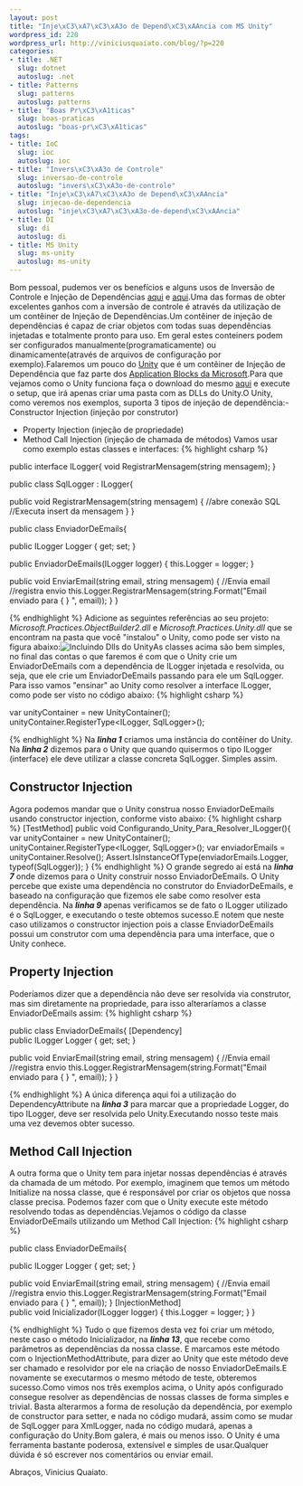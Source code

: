 ```yaml
--- 
layout: post
title: "Inje\xC3\xA7\xC3\xA3o de Depend\xC3\xAAncia com MS Unity"
wordpress_id: 220
wordpress_url: http://viniciusquaiato.com/blog/?p=220
categories: 
- title: .NET
  slug: dotnet
  autoslug: .net
- title: Patterns
  slug: patterns
  autoslug: patterns
- title: "Boas Pr\xC3\xA1ticas"
  slug: boas-praticas
  autoslug: "boas-pr\xC3\xA1ticas"
tags: 
- title: IoC
  slug: ioc
  autoslug: ioc
- title: "Invers\xC3\xA3o de Controle"
  slug: inversao-de-controle
  autoslug: "invers\xC3\xA3o-de-controle"
- title: "Inje\xC3\xA7\xC3\xA3o de Depend\xC3\xAAncia"
  slug: injecao-de-dependencia
  autoslug: "inje\xC3\xA7\xC3\xA3o-de-depend\xC3\xAAncia"
- title: DI
  slug: di
  autoslug: di
- title: MS Unity
  slug: ms-unity
  autoslug: ms-unity
---
```

Bom pessoal, pudemos ver os benefícios e alguns usos de Inversão de Controle e Injeção de Dependências [aqui](http://viniciusquaiato.com/blog/inversao-de-controle-inversion-of-control-ioc/) e [aqui](http://viniciusquaiato.com/blog/injecao-de-dependencia/).Uma das formas de obter excelentes ganhos com a inversão de controle é através da utilização de um contêiner de Injeção de Dependências.Um contêiner de injeção de dependências é capaz de criar objetos com todas suas dependências injetadas e totalmente pronto para uso. Em geral estes conteiners podem ser configurados manualmente(programaticamente) ou dinamicamente(através de arquivos de configuração por exemplo).Falaremos um pouco do [Unity](http://www.codeplex.com/unity/) que é um contêiner de Injeção de Dependência que faz parte dos [Application Blocks da Microsoft](http://msdn.microsoft.com/en-us/practices/default.aspx).Para que vejamos como o Unity funciona faça o download do mesmo [aqui](http://www.microsoft.com/downloads/details.aspx?FamilyId=2C8B79E7-AE56-4F90-822E-A1E43C49D12E&displaylang=en) e execute o setup, que irá apenas criar uma pasta com as DLLs do Unity.O Unity, como veremos nos exemplos, suporta 3 tipos de injeção de dependência:- Constructor Injection (injeção por construtor)
- Property Injection (injeção de propriedade)
- Method Call Injection (injeção de chamada de métodos)
Vamos usar como exemplo estas classes e interfaces:
{% highlight csharp %}

public interface ILogger{
void RegistrarMensagem(string mensagem);
    }


public class SqlLogger : ILogger{    

public void RegistrarMensagem(string mensagem)    {        //abre conexão SQL        //Executa insert da mensagem    }
}


public class EnviadorDeEmails{    

public ILogger Logger { get;
    set;
    }
    
public EnviadorDeEmails(ILogger logger)    {        this.Logger = logger;
    }
    
public void EnviarEmail(string email, string mensagem)    {        //Envia email        //registra envio        this.Logger.RegistrarMensagem(string.Format("Email enviado para {
}
", email));
    }
}

{% endhighlight %}
Adicione as seguintes referências ao seu projeto: _Microsoft.Practices.ObjectBuilder2.dll_ e _Microsoft.Practices.Unity.dll_ que se encontram na pasta que você "instalou" o Unity, como pode ser visto na figura abaixo:![Incluindo Dlls do Unity](http://viniciusquaiato.com/blog/wp-content/uploads/2010/01/Incluindo-Dlls.jpg "Incluindo Dlls do Unity")As classes acima são bem simples, no final das contas o que faremos é com que o Unity crie um EnviadorDeEmails com a dependência de ILogger injetada e resolvida, ou seja, que ele crie um EnviadorDeEmails passando para ele um SqlLogger. Para isso vamos "ensinar" ao Unity como resolver a interface ILogger, como pode ser visto no código abaixo:
{% highlight csharp %}

var unityContainer = new UnityContainer();
    unityContainer.RegisterType<ILogger, SqlLogger>();
    
{% endhighlight %}
Na _**linha 1**_ criamos uma instância do contêiner do Unity. Na _**linha 2**_ dizemos para o Unity que quando quisermos o tipo ILogger (interface) ele deve utilizar a classe concreta SqlLogger. Simples assim.

## Constructor Injection
Agora podemos mandar que o Unity construa nosso EnviadorDeEmails usando constructor injection, conforme visto abaixo:
{% highlight csharp %}
[TestMethod]
public void Configurando_Unity_Para_Resolver_ILogger(){
var unityContainer = new UnityContainer();
    unityContainer.RegisterType<ILogger, SqlLogger>();
var enviadorEmails = unityContainer.Resolve<enviadordeemails>();
    Assert.IsInstanceOfType(enviadorEmails.Logger, typeof(SqlLogger));
    }
</enviadordeemails>
{% endhighlight %}
O grande segredo aí está na _**linha 7**_ onde dizemos para o Unity construir nosso EnviadorDeEmails. O Unity percebe que existe uma dependência no construtor do EnviadorDeEmails, e baseado na configuração que fizemos ele sabe como resolver esta dependência. Na _**linha 9**_ apenas verificamos se de fato o ILogger utilizado é o SqlLogger, e executando o teste obtemos sucesso.E notem que neste caso utilizamos o constructor injection pois a classe EnviadorDeEmails possui um construtor com uma dependência para uma interface, que o Unity conhece.

## Property Injection
Poderíamos dizer que a dependência não deve ser resolvida via construtor, mas sim diretamente na propriedade, para isso alteraríamos a classe EnviadorDeEmails assim:
{% highlight csharp %}

public class EnviadorDeEmails{    [Dependency]    
public ILogger Logger { get;
    set;
    }
    
public void EnviarEmail(string email, string mensagem)    {        //Envia email        //registra envio        this.Logger.RegistrarMensagem(string.Format("Email enviado para {
}
", email));
    }
}

{% endhighlight %}
A única diferença aqui foi a utilização do DependencyAttribute na _**linha 3**_ para marcar que a propriedade Logger, do tipo ILogger, deve ser resolvida pelo Unity.Executando nosso teste mais uma vez devemos obter sucesso.

## Method Call Injection
A outra forma que o Unity tem para injetar nossas dependências é através da chamada de um método. Por exemplo, imaginem que temos um método Initialize na nossa classe, que é responsável por criar os objetos que nossa classe precisa. Podemos fazer com que o Unity execute este método resolvendo todas as dependências.Vejamos o código da classe EnviadorDeEmails utilizando um Method Call Injection:
{% highlight csharp %}

public class EnviadorDeEmails{    

public ILogger Logger { get;
    set;
    }
    
public void EnviarEmail(string email, string mensagem)    {        //Envia email        //registra envio        this.Logger.RegistrarMensagem(string.Format("Email enviado para {
}
", email));
    }
    [InjectionMethod]    
public void Inicializador(ILogger logger)    {        this.Logger = logger;
    }
}

{% endhighlight %}
Tudo o que fizemos desta vez foi criar um método, neste caso o método Inicializador, na _**linha 13**_, que recebe como parâmetros as dependências da nossa classe. E marcamos este método com o InjectionMethodAttribute, para dizer ao Unity que este método deve ser chamado e resolvidor por ele na criação de nosso EnviadorDeEmails.E novamente se executarmos o mesmo método de teste, obteremos sucesso.Como vimos nos três exemplos acima, o Unity após configurado consegue resolver as dependências de nossas classes de forma simples e trivial. Basta alterarmos a forma de resolução da dependência, por exemplo de constructor para setter, e nada no código mudará, assim como se mudar de SqlLogger para XmlLogger, nada no código mudará, apenas a configuração do Unity.Bom galera, é mais ou menos isso. O Unity é uma ferramenta bastante poderosa, extensível e simples de usar.Qualquer dúvida é só escrever nos comentários ou enviar email.

Abraços,
Vinicius Quaiato.
